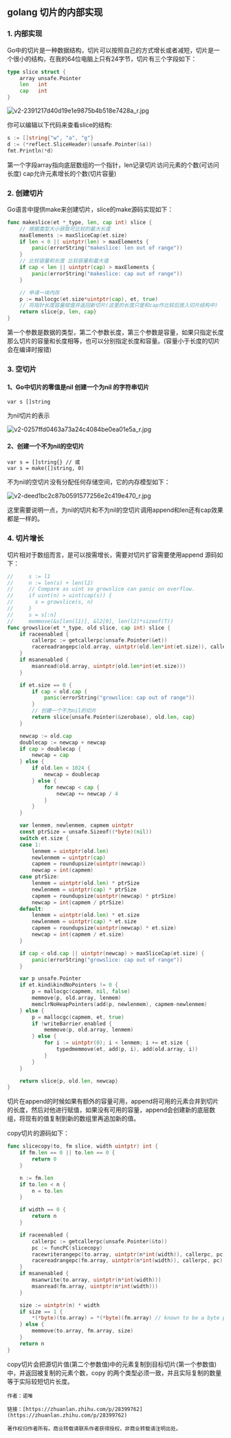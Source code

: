 ## golang 切片的内部实现

### 1. 内部实现
Go中的切片是一种数据结构，切片可以按照自己的方式增长或者减短，切片是一个很小的结构，在我的64位电脑上只有24字节，切片有三个字段如下：

```go
type slice struct {
	array unsafe.Pointer
	len   int
	cap   int
}
```

![v2-2391217d40d19e1e9875b4b518e7428a_r.jpg](images/v2-2391217d40d19e1e9875b4b518e7428a_r.jpg)

你可以编辑以下代码来查看slice的结构:

```go
s := []string{"w", "a", "g"}
d := (*reflect.SliceHeader)(unsafe.Pointer(&s))
fmt.Println(*d)
```
第一个字段array指向底层数组的一个指针，len记录切片访问元素的个数(可访问长度) cap允许元素增长的个数(切片容量)

### 2. 创建切片

Go语言中提供make来创建切片，slice的make源码实现如下：

```go
func makeslice(et *_type, len, cap int) slice {
	// 根据类型大小获取可比较的最大长度
	maxElements := maxSliceCap(et.size)
	if len < 0 || uintptr(len) > maxElements {
		panic(errorString("makeslice: len out of range"))
	}
	// 比较容量和长度 比较容量和最大值
	if cap < len || uintptr(cap) > maxElements {
		panic(errorString("makeslice: cap out of range"))
	}

	// 申请一块内存
	p := mallocgc(et.size*uintptr(cap), et, true)
	// 将指针长度容量赋值并返回新切片(这里的长度只是和cap作比较后放入切片结构中)
	return slice{p, len, cap}
}
```


第一个参数是数据的类型，第二个参数长度，第三个参数是容量，如果只指定长度那么切片的容量和长度相等，也可以分别指定长度和容量。(容量小于长度的切片会在编译时报错)

### 3. 空切片

#### 1、Go中切片的零值是nil 创建一个为nil 的字符串切片

    var s []string
    
为nil切片的表示

![v2-0257ffd0463a73a24c4084be0ea01e5a_r.jpg](images/v2-0257ffd0463a73a24c4084be0ea01e5a_r.jpg)

#### 2、创建一个不为nil的空切片

    var s = []string{} // 或
    var s = make([]string, 0)
    
不为nil的空切片没有分配任何存储空间，它的内存模型如下：

![v2-deed1bc2c87b0591577256e2c419e470_r.jpg](images/v2-deed1bc2c87b0591577256e2c419e470_r.jpg)


这里需要说明一点，为nil的切片和不为nil的空切片调用append和len还有cap效果都是一样的。

### 4. 切片增长

切片相对于数组而言，是可以按需增长，需要对切片扩容需要使用append 源码如下：

```go
//     s := l1
//     n := len(s) + len(l2)
//     // Compare as uint so growslice can panic on overflow.
//     if uint(n) > uint(cap(s)) {
//       s = growslice(s, n)
//     }
//     s = s[:n]
//     memmove(&s[len(l1)], &l2[0], len(l2)*sizeof(T))
func growslice(et *_type, old slice, cap int) slice {
	if raceenabled {
		callerpc := getcallerpc(unsafe.Pointer(&et))
		racereadrangepc(old.array, uintptr(old.len*int(et.size)), callerpc, funcPC(growslice))
	}
	if msanenabled {
		msanread(old.array, uintptr(old.len*int(et.size)))
	}

	if et.size == 0 {
		if cap < old.cap {
			panic(errorString("growslice: cap out of range"))
		}
		// 创建一个不为nil的切片
		return slice{unsafe.Pointer(&zerobase), old.len, cap}
	}

	newcap := old.cap
	doublecap := newcap + newcap
	if cap > doublecap {
		newcap = cap
	} else {
		if old.len < 1024 {
			newcap = doublecap
		} else {
			for newcap < cap {
				newcap += newcap / 4
			}
		}
	}

	var lenmem, newlenmem, capmem uintptr
	const ptrSize = unsafe.Sizeof((*byte)(nil))
	switch et.size {
	case 1:
		lenmem = uintptr(old.len)
		newlenmem = uintptr(cap)
		capmem = roundupsize(uintptr(newcap))
		newcap = int(capmem)
	case ptrSize:
		lenmem = uintptr(old.len) * ptrSize
		newlenmem = uintptr(cap) * ptrSize
		capmem = roundupsize(uintptr(newcap) * ptrSize)
		newcap = int(capmem / ptrSize)
	default:
		lenmem = uintptr(old.len) * et.size
		newlenmem = uintptr(cap) * et.size
		capmem = roundupsize(uintptr(newcap) * et.size)
		newcap = int(capmem / et.size)
	}

	if cap < old.cap || uintptr(newcap) > maxSliceCap(et.size) {
		panic(errorString("growslice: cap out of range"))
	}

	var p unsafe.Pointer
	if et.kind&kindNoPointers != 0 {
		p = mallocgc(capmem, nil, false)
		memmove(p, old.array, lenmem)
		memclrNoHeapPointers(add(p, newlenmem), capmem-newlenmem)
	} else {
		p = mallocgc(capmem, et, true)
		if !writeBarrier.enabled {
			memmove(p, old.array, lenmem)
		} else {
			for i := uintptr(0); i < lenmem; i += et.size {
				typedmemmove(et, add(p, i), add(old.array, i))
			}
		}
	}

	return slice{p, old.len, newcap}
}
```

切片在append的时候如果有额外的容量可用，append将可用的元素合并到切片的长度，然后对他进行赋值，如果没有可用的容量，append会创建新的底层数组，将现有的值复制到新的数组里再追加新的值。

copy切片的源码如下：

```go
func slicecopy(to, fm slice, width uintptr) int {
	if fm.len == 0 || to.len == 0 {
		return 0
	}

	n := fm.len
	if to.len < n {
		n = to.len
	}

	if width == 0 {
		return n
	}

	if raceenabled {
		callerpc := getcallerpc(unsafe.Pointer(&to))
		pc := funcPC(slicecopy)
		racewriterangepc(to.array, uintptr(n*int(width)), callerpc, pc)
		racereadrangepc(fm.array, uintptr(n*int(width)), callerpc, pc)
	}
	if msanenabled {
		msanwrite(to.array, uintptr(n*int(width)))
		msanread(fm.array, uintptr(n*int(width)))
	}

	size := uintptr(n) * width
	if size == 1 { 
		*(*byte)(to.array) = *(*byte)(fm.array) // known to be a byte pointer
	} else {
		memmove(to.array, fm.array, size)
	}
	return n
}
```

copy切片会把源切片值(第二个参数值)中的元素复制到目标切片(第一个参数值)中，并返回被复制的元素个数，copy 的两个类型必须一致，并且实际复制的数量等于实际较短切片长度。

    作者：诺唯
    
    链接：[https://zhuanlan.zhihu.com/p/28399762](https://zhuanlan.zhihu.com/p/28399762)
    
    著作权归作者所有。商业转载请联系作者获得授权，非商业转载请注明出处。







